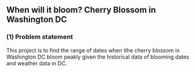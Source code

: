 ## When will it bloom? Cherry Blossom in Washington DC

### (1) Problem statement

This project is to find the range of dates when ithe cherry blossom in Washington DC bloom peakly given the historical data of blooming dates and weather data in DC. 